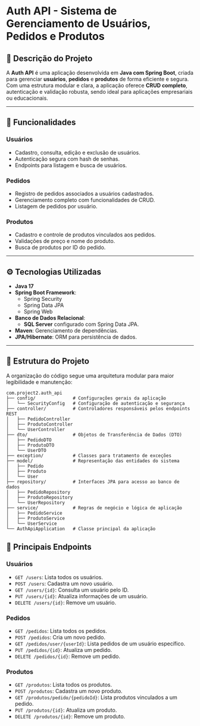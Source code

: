# **Auth API - Sistema de Gerenciamento de Usuários, Pedidos e Produtos**

## 📖 **Descrição do Projeto**

A **Auth API** é uma aplicação desenvolvida em **Java com Spring Boot**, criada para gerenciar **usuários**, **pedidos** e **produtos** de forma eficiente e segura. Com uma estrutura modular e clara, a aplicação oferece **CRUD completo**, autenticação e validação robusta, sendo ideal para aplicações empresariais ou educacionais.

---

## 🚀 **Funcionalidades**

### **Usuários**
- Cadastro, consulta, edição e exclusão de usuários.
- Autenticação segura com hash de senhas.
- Endpoints para listagem e busca de usuários.

### **Pedidos**
- Registro de pedidos associados a usuários cadastrados.
- Gerenciamento completo com funcionalidades de CRUD.
- Listagem de pedidos por usuário.

### **Produtos**
- Cadastro e controle de produtos vinculados aos pedidos.
- Validações de preço e nome do produto.
- Busca de produtos por ID do pedido.

---

## ⚙️ **Tecnologias Utilizadas**

- **Java 17**
- **Spring Boot Framework**:
  - Spring Security
  - Spring Data JPA
  - Spring Web
- **Banco de Dados Relacional**:
  - **SQL Server** configurado com Spring Data JPA.
- **Maven**: Gerenciamento de dependências.
- **JPA/Hibernate**: ORM para persistência de dados.

---

## 📂 **Estrutura do Projeto**

A organização do código segue uma arquitetura modular para maior legibilidade e manutenção:

```plaintext
com.project2.auth_api
├── config/              # Configurações gerais da aplicação
│   └── SecurityConfig   # Configuração de autenticação e segurança
├── controller/          # Controladores responsáveis pelos endpoints REST
│   ├── PedidoController
│   ├── ProdutoController
│   └── UserController
├── dto/                 # Objetos de Transferência de Dados (DTO)
│   ├── PedidoDTO
│   ├── ProdutoDTO
│   └── UserDTO
├── exception/           # Classes para tratamento de exceções
├── model/               # Representação das entidades do sistema
│   ├── Pedido
│   ├── Produto
│   └── User
├── repository/          # Interfaces JPA para acesso ao banco de dados
│   ├── PedidoRepository
│   ├── ProdutoRepository
│   └── UserRepository
├── service/             # Regras de negócio e lógica de aplicação
│   ├── PedidoService
│   ├── ProdutoService
│   └── UserService
└── AuthApiApplication   # Classe principal da aplicação
```
## 🧪 **Principais Endpoints**

### **Usuários**
- `GET /users`: Lista todos os usuários.
- `POST /users`: Cadastra um novo usuário.
- `GET /users/{id}`: Consulta um usuário pelo ID.
- `PUT /users/{id}`: Atualiza informações de um usuário.
- `DELETE /users/{id}`: Remove um usuário.

### **Pedidos**
- `GET /pedidos`: Lista todos os pedidos.
- `POST /pedidos`: Cria um novo pedido.
- `GET /pedidos/user/{userId}`: Lista pedidos de um usuário específico.
- `PUT /pedidos/{id}`: Atualiza um pedido.
- `DELETE /pedidos/{id}`: Remove um pedido.

### **Produtos**
- `GET /produtos`: Lista todos os produtos.
- `POST /produtos`: Cadastra um novo produto.
- `GET /produtos/pedido/{pedidoId}`: Lista produtos vinculados a um pedido.
- `PUT /produtos/{id}`: Atualiza um produto.
- `DELETE /produtos/{id}`: Remove um produto.
